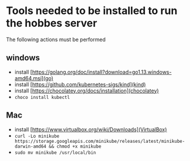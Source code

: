 # Tools needed to be installed to run the hobbes server

The following actions must be performed

## windows
- install [https://golang.org/doc/install?download=go1.13.windows-amd64.msi](go)
- install [https://github.com/kubernetes-sigs/kind](kind)
- install [https://chocolatey.org/docs/installation](chocolatey)
- `choco install kubectl`

## Mac
- install [https://www.virtualbox.org/wiki/Downloads](VirtualBox)
- `curl -Lo minikube https://storage.googleapis.com/minikube/releases/latest/minikube-darwin-amd64 && chmod +x minikube`
- `sudo mv minikube /usr/local/bin`